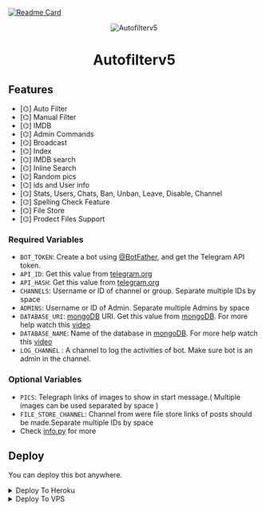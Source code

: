 [![Readme Card](https://github-readme-stats.vercel.app/api/pin/?username=selfie-bd&repo=autofilterv5&theme=tokyonight)](https://github.com/selfie-bd/autofilterv5&bg_color=#24292F)


<p align="center">
  <img src="assets/IMG_20220122_104924.jpg" alt="Autofilterv5">
</p>
<h1 align="center">
  <b>Autofilterv5</b>
</h1>

## Features

- [⌬] Auto Filter
- [⌬] Manual Filter
- [⌬] IMDB
- [⌬] Admin Commands
- [⌬] Broadcast
- [⌬] Index
- [⌬] IMDB search
- [⌬] Inline Search
- [⌬] Random pics
- [⌬] ids and User info 
- [⌬] Stats, Users, Chats, Ban, Unban, Leave, Disable, Channel
- [⌬] Spelling Check Feature
- [⌬] File Store
- [⌬] Prodect Files Support

### Required Variables
* `BOT_TOKEN`: Create a bot using [@BotFather](https://telegram.dog/BotFather), and get the Telegram API token.
* `API_ID`: Get this value from [telegram.org](https://my.telegram.org/apps)
* `API_HASH`: Get this value from [telegram.org](https://my.telegram.org/apps)
* `CHANNELS`: Username or ID of channel or group. Separate multiple IDs by space
* `ADMINS`: Username or ID of Admin. Separate multiple Admins by space
* `DATABASE_URI`: [mongoDB](https://www.mongodb.com) URI. Get this value from [mongoDB](https://www.mongodb.com). For more help watch this [video](https://youtu.be/1G1XwEOnxxo)
* `DATABASE_NAME`: Name of the database in [mongoDB](https://www.mongodb.com). For more help watch this [video](https://youtu.be/1G1XwEOnxxo)
* `LOG_CHANNEL` : A channel to log the activities of bot. Make sure bot is an admin in the channel.
### Optional Variables
* `PICS`: Telegraph links of images to show in start message.( Multiple images can be used separated by space )
* `FILE_STORE_CHANNEL`: Channel from were file store links of posts should be made.Separate multiple IDs by space
* Check [info.py](https://github.com/Selfie-bd/autofilterv5/blob/master/info.py) for more


## Deploy
You can deploy this bot anywhere.

<details><summary>Deploy To Heroku</summary>
<p>
<br> autofilterv5
<a href="https://heroku.com/deploy?template=https://github.com/Selfie-bd/au autofilterv5 tofilterv5">
  <img src="https://www.herokucdn.com/deploy/button.svg" alt="Deploy">
</a>
</p>
</details>

<details><summary>Deploy To VPS</summary>
<p>
<pre>
git clone https://github.com/Selfie-bd/autofilterv5
# Install Packages
pip3 install -U -r requirements.txt
Edit info.py with variables as given below then run bot
python3 bot.py
</pre>
```
## Support
[![telegram badge](https://img.shields.io/badge/Telegram-Group-30302f?style=flat&logo=telegram)](https://telegram.dog/groupdc)
[![telegram badge](https://img.shields.io/badge/Telegram-Channel-30302f?style=flat&logo=telegram)](https://telegram.dog/groupdcbots)

## Credits 
* [![autofilterv5-Devs](https://img.shields.io/static/v1?label=autofilterv5&message=devs&color=critical)](https://telegram.dog/Selfiebd)


## Thanks to 
 ⌬ Thanks To Dan For His Awesome [Library](https://github.com/pyrogram/pyrogram)
 ⌬ Thanks To Mahesh For His Awesome [Media-Search-bot](https://github.com/Mahesh0253/Media-Search-bot)
 ⌬ Thanks To [Trojanz](https://github.com/trojanzhex) for Their Awesome [Unlimited Filter Bot](https://github.com/TroJanzHEX/Unlimited-Filter-Bot) And [AutoFilterBoT](https://github.com/trojanzhex/auto-filter-bot)
 ⌬ Thanks To All Everyone In This Journey

### Note

[Note To A So Called Dev](https://telegram.dog/selfiebd): 

Kanging this codes and and editing a few lines and releasing a V.x  or an [alpha](https://telegram.dog/subin_works/204), beta , gama branches of your repo won't make you a Developer.
Fork the repo and edit as per your needs.

## Disclaimer
[![GNU Affero General Public License 2.0](https://www.gnu.org/graphics/agplv3-155x51.png)](https://www.gnu.org/licenses/agpl-3.0.en.html#header)    
Licensed under [GNU AGPL 2.0.](https://github.com/EvamariaTG/evamaria/blob/master/LICENSE)
Selling The Codes To Other People For Money Is *Strictly Prohibited*.

## Inspiration
This is an attempt to create a clone of a BOAT made out of [banana trees 🌳](https://telegram.dog/GetTGLink/4187)

[![For Vaza](https://telegra.ph/file/ef7b1c3c340bef450fe72.jpg)](https://telegra.ph/file/ef7b1c3c340bef450fe72.jpg "Oru Kootam Vazhakalk samarpikkunnu")
